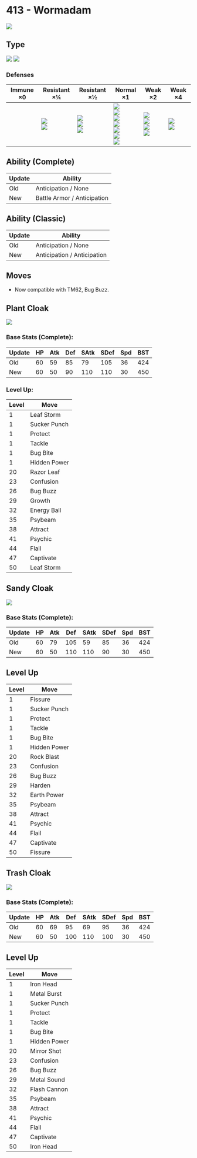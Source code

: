 # 413 - Wormadam
![][413]

## Type

![][bug]  ![][grass]

### Defenses

Immune ×0 | Resistant ×¼                   | Resistant ×½                                       | Normal ×1                                                                                                   | Weak ×2                                                 | Weak ×4                       | 
---       | ---                            | ---                                                | ---                                                                                                         | ---                                                     | ---                           | 
          | ![][ground]<br> ![][grass]<br> | ![][fighting]<br> ![][water]<br> ![][electric]<br> | ![][normal]<br> ![][ghost]<br> ![][steel]<br> ![][psychic]<br> ![][dragon]<br> ![][dark]<br> ![][fairy]<br> | ![][poison]<br> ![][rock]<br> ![][bug]<br> ![][ice]<br> | ![][flying]<br> ![][fire]<br> | 

## Ability (Complete)
Update | Ability                     | 
---    | ---                         | 
Old    | Anticipation / None         | 
New    | Battle Armor / Anticipation | 

## Ability (Classic)
Update | Ability                     | 
---    | ---                         | 
Old    | Anticipation / None         | 
New    | Anticipation / Anticipation | 

## Moves
 - Now compatible with TM62, Bug Buzz.

## Plant Cloak
![][413-plant]

### Base Stats (Complete):
Update | HP  | Atk | Def | SAtk | SDef | Spd | BST | 
---    | --- | --- | --- | ---  | ---  | --- | --- | 
Old    | 60  | 59  | 85  | 79   | 105  | 36  | 424 | 
New    | 60  | 50  | 90  | 110  | 110  | 30  | 450 | 

### Level Up:

Level | Move         | 
---   | ---          | 
1     | Leaf Storm   | 
1     | Sucker Punch | 
1     | Protect      | 
1     | Tackle       | 
1     | Bug Bite     | 
1     | Hidden Power | 
20    | Razor Leaf   | 
23    | Confusion    | 
26    | Bug Buzz     | 
29    | Growth       | 
32    | Energy Ball  | 
35    | Psybeam      | 
38    | Attract      | 
41    | Psychic      | 
44    | Flail        | 
47    | Captivate    | 
50    | Leaf Storm   | 

## Sandy Cloak
![][413-sandy]

### Base Stats (Complete):
Update | HP  | Atk | Def | SAtk | SDef | Spd | BST | 
---    | --- | --- | --- | ---  | ---  | --- | --- | 
Old    | 60  | 79  | 105 | 59   | 85   | 36  | 424 | 
New    | 60  | 50  | 110 | 110  | 90   | 30  | 450 | 

## Level Up

Level | Move         | 
---   | ---          | 
1     | Fissure      | 
1     | Sucker Punch | 
1     | Protect      | 
1     | Tackle       | 
1     | Bug Bite     | 
1     | Hidden Power | 
20    | Rock Blast   | 
23    | Confusion    | 
26    | Bug Buzz     | 
29    | Harden       | 
32    | Earth Power  | 
35    | Psybeam      | 
38    | Attract      | 
41    | Psychic      | 
44    | Flail        | 
47    | Captivate    | 
50    | Fissure      | 

## Trash Cloak
![][413-trash]

### Base Stats (Complete):
Update | HP  | Atk | Def | SAtk | SDef | Spd | BST | 
---    | --- | --- | --- | ---  | ---  | --- | --- | 
Old    | 60  | 69  | 95  | 69   | 95   | 36  | 424 | 
New    | 60  | 50  | 100 | 110  | 100  | 30  | 450 | 

## Level Up

Level | Move         | 
---   | ---          | 
1     | Iron Head    | 
1     | Metal Burst  | 
1     | Sucker Punch | 
1     | Protect      | 
1     | Tackle       | 
1     | Bug Bite     | 
1     | Hidden Power | 
20    | Mirror Shot  | 
23    | Confusion    | 
26    | Bug Buzz     | 
29    | Metal Sound  | 
32    | Flash Cannon | 
35    | Psybeam      | 
38    | Attract      | 
41    | Psychic      | 
44    | Flail        | 
47    | Captivate    | 
50    | Iron Head    | 

[413-plant]: ../img/pokemon/413-plant.png
[413-sandy]: ../img/pokemon/413-sandy.png
[413-trash]: ../img/pokemon/413-trash.png
[413]: ../img/pokemon/413.png
[normal]: ../img/types/normal.png
[fire]: ../img/types/fire.png
[fighting]: ../img/types/fighting.png
[water]: ../img/types/water.png
[flying]: ../img/types/flying.png
[grass]: ../img/types/grass.png
[poison]: ../img/types/poison.png
[electric]: ../img/types/electric.png
[ground]: ../img/types/ground.png
[psychic]: ../img/types/psychic.png
[rock]: ../img/types/rock.png
[ice]: ../img/types/ice.png
[bug]: ../img/types/bug.png
[dragon]: ../img/types/dragon.png
[ghost]: ../img/types/ghost.png
[dark]: ../img/types/dark.png
[steel]: ../img/types/steel.png
[fairy]: ../img/types/fairy.png
